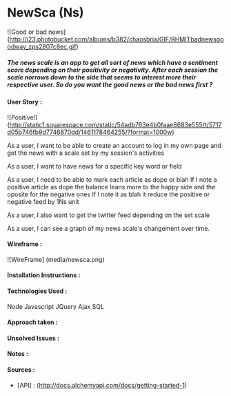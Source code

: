 # NewSca (Ns)

![Good or bad news] (http://i23.photobucket.com/albums/b382/chaosbria/GIF/RHMITbadnewsgoodway_zps2807c8ec.gif)

##### The news scale is an app to get all sort of news which have a sentiment score depending on their positivity or negativity. After each session the scale norrows down to the side that seems to interest more their respective user. So do you want the good news or the bad news first ? 

#### User Story :

![Positive!] (http://static1.squarespace.com/static/54adb763e4b0faae8683e555/t/5717d05b746fb9d7746870dd/1461178464255/?format=1000w)

As a user, I want to be able to create an account to log in my own page and get the news with a scale set by my session's activities

As a user, I want to have news for a specific key word or field

As a user, I need to be able to mark each article as dope or blah
  If I note a positive article as dope the balance leans more to the happy side and the oposite for the negative ones
  If I note it as blah it reduce the positive or negative feed by 1Ns unit
  
As a user, I also want to get the twitter feed depending on the set scale
  
As a user, I can see a graph of my news scale's changement over time.

#### Wireframe :

![WireFrame] (media/newsca.png)

#### Installation Instructions :

#### Technologies Used :

Node
Javascript
JQuery
Ajax
SQL

#### Approach taken :

#### Unsolved Issues :

#### Notes :

#### Sources :

- [API] : (http://docs.alchemyapi.com/docs/getting-started-1)
